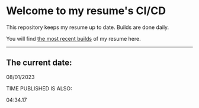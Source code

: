 # Welcome to my resume's CI/CD
This repository keeps my resume up to date. Builds are done daily.
  
You will find [the most recent builds](output/) of my resume here.
* * *
 
## The current date:  
 08/01/2023 
   
  
  
 TIME PUBLISHED IS ALSO: 
  
 04:34.17 
  
  
